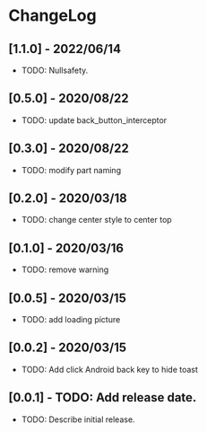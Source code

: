 # ChangeLog

## [1.1.0] - 2022/06/14
* TODO: Nullsafety.

## [0.5.0] - 2020/08/22
* TODO: update back_button_interceptor

## [0.3.0] - 2020/08/22
* TODO: modify part naming

## [0.2.0] - 2020/03/18
* TODO: change center style to center top

## [0.1.0] - 2020/03/16
* TODO: remove warning

## [0.0.5] - 2020/03/15
* TODO: add loading picture

## [0.0.2] - 2020/03/15
* TODO: Add click Android back key to hide toast

## [0.0.1] - TODO: Add release date.
* TODO: Describe initial release.
